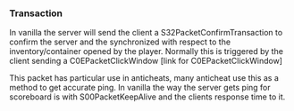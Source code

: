### Transaction

In vanilla the server will send the client a S32PacketConfirmTransaction to confirm the server and the synchronized with respect to the inventory/container opened by the player.
Normally this is triggered by the client sending a C0EPacketClickWindow [link for C0EPacketClickWindow]

This packet has particular use in anticheats, many anticheat use this as a method to get accurate ping. In vanilla the way the server gets ping for scoreboard is with S00PacketKeepAlive and the clients response time to it.

